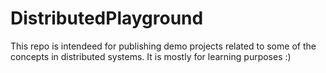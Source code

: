 DistributedPlayground
===========

This repo is intendeed for publishing demo projects related to some of the concepts in distributed systems.
It is mostly for learning purposes :)
